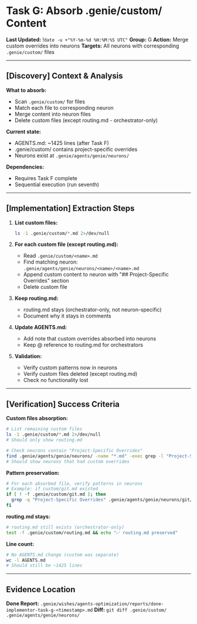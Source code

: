 # Task G: Absorb .genie/custom/ Content
**Last Updated:** !`date -u +"%Y-%m-%d %H:%M:%S UTC"`
**Group:** G
**Action:** Merge custom overrides into neurons
**Targets:** All neurons with corresponding `.genie/custom/` files

---

## [Discovery] Context & Analysis

**What to absorb:**
- Scan `.genie/custom/` for files
- Match each file to corresponding neuron
- Merge content into neuron files
- Delete custom files (except routing.md - orchestrator-only)

**Current state:**
- AGENTS.md: ~1425 lines (after Task F)
- .genie/custom/ contains project-specific overrides
- Neurons exist at `.genie/agents/genie/neurons/`

**Dependencies:**
- Requires Task F complete
- Sequential execution (run seventh)

---

## [Implementation] Extraction Steps

1. **List custom files:**
   ```bash
   ls -1 .genie/custom/*.md 2>/dev/null
   ```

2. **For each custom file (except routing.md):**
   - Read `.genie/custom/<name>.md`
   - Find matching neuron: `.genie/agents/genie/neurons/<name>/<name>.md`
   - Append custom content to neuron with "## Project-Specific Overrides" section
   - Delete custom file

3. **Keep routing.md:**
   - routing.md stays (orchestrator-only, not neuron-specific)
   - Document why it stays in comments

4. **Update AGENTS.md:**
   - Add note that custom overrides absorbed into neurons
   - Keep @ reference to routing.md for orchestrators

5. **Validation:**
   - Verify custom patterns now in neurons
   - Verify custom files deleted (except routing.md)
   - Check no functionality lost

---

## [Verification] Success Criteria

**Custom files absorption:**
```bash
# List remaining custom files
ls -1 .genie/custom/*.md 2>/dev/null
# Should only show routing.md

# Check neurons contain "Project-Specific Overrides"
find .genie/agents/genie/neurons/ -name "*.md" -exec grep -l "Project-Specific Overrides" {} \;
# Should show neurons that had custom overrides
```

**Pattern preservation:**
```bash
# For each absorbed file, verify patterns in neurons
# Example: if custom/git.md existed
if [ ! -f .genie/custom/git.md ]; then
  grep -q "Project-Specific Overrides" .genie/agents/genie/neurons/git/git.md && echo "✅ Git overrides absorbed"
fi
```

**routing.md stays:**
```bash
# routing.md still exists (orchestrator-only)
test -f .genie/custom/routing.md && echo "✅ routing.md preserved"
```

**Line count:**
```bash
# No AGENTS.md change (custom was separate)
wc -l AGENTS.md
# Should still be ~1425 lines
```

---

## Evidence Location

**Done Report:** `.genie/wishes/agents-optimization/reports/done-implementor-task-g-<timestamp>.md`
**Diff:** `git diff .genie/custom/ .genie/agents/genie/neurons/`
